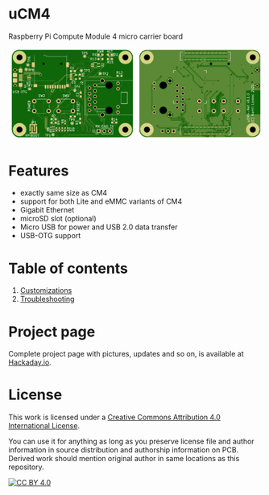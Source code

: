 # uCM4

Raspberry Pi Compute Module 4 micro carrier board

![PCB render](.github/render.png)

# Features

* exactly same size as CM4
* support for both Lite and eMMC variants of CM4
* Gigabit Ethernet
* microSD slot (optional)
* Micro USB for power and USB 2.0 data transfer
* USB-OTG support

# Table of contents

1. [Customizations](customizations.md)
2. [Troubleshooting](troubleshooting.md)

# Project page

Complete project page with pictures, updates and so on, is available at
[Hackaday.io](https://hackaday.io/project/179793-ucm4).

# License

This work is licensed under a [Creative Commons Attribution 4.0 International License][cc-by].

You can use it for anything as long as you preserve license file and author information in source distribution and authorship information on PCB. Derived work should mention original author in same locations as this repository.

[![CC BY 4.0][cc-by-image]][cc-by]

[cc-by]: http://creativecommons.org/licenses/by/4.0/
[cc-by-image]: https://i.creativecommons.org/l/by/4.0/88x31.png
